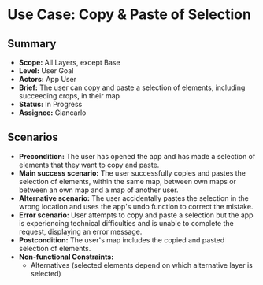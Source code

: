 # Use Case: Copy & Paste of Selection

## Summary

- **Scope:** All Layers, except Base
- **Level:** User Goal
- **Actors:** App User
- **Brief:** The user can copy and paste a selection of elements, including succeeding crops, in their map
- **Status:** In Progress
- **Assignee:** Giancarlo

## Scenarios

- **Precondition:**
  The user has opened the app and has made a selection of elements that they want to copy and paste.
- **Main success scenario:**
  The user successfully copies and pastes the selection of elements, within the same map, between own maps or between an own map and a map of another user.
- **Alternative scenario:**
  The user accidentally pastes the selection in the wrong location and uses the app's undo function to correct the mistake.
- **Error scenario:**
  User attempts to copy and paste a selection but the app is experiencing technical difficulties and is unable to complete the request, displaying an error message.
- **Postcondition:**
  The user's map includes the copied and pasted selection of elements.
- **Non-functional Constraints:**
  - Alternatives (selected elements depend on which alternative layer is selected)
